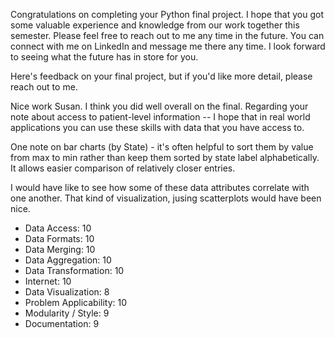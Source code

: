 Congratulations on completing your Python final project.  I hope that you got some valuable experience and knowledge from our work together this semester.  Please feel free to reach out to me any time in the future.  You can connect with me on LinkedIn and message me there any time.  I look forward to seeing what the future has in store for you.

Here's feedback on your final project, but if you'd like more detail, please reach out to me.

Nice work Susan.  I think you did well overall on the final.  Regarding your note about access to patient-level information -- I hope that in real world applications you can use these skills with data that you have access to.

One note on bar charts (by State) - it's often helpful to sort them by value from max to min rather than keep them sorted by state label alphabetically.  It allows easier comparison of relatively closer entries.

I would have like to see how some of these data attributes correlate with one another.  That kind of visualization, jusing scatterplots would have been nice.



* Data Access:             10
* Data Formats:            10
* Data Merging:            10
* Data Aggregation:        10
* Data Transformation:     10
* Internet:                10
* Data Visualization:      8
* Problem Applicability:   10
* Modularity / Style:      9
* Documentation:           9

